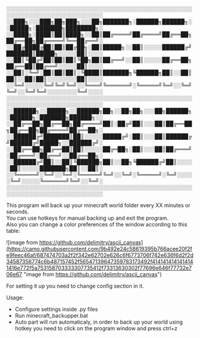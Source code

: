 ░░░░░░░░░░░░░░░░░░░░░░░░░░░░░░░░░░░░░░░░░░░░░░░░░░░░░░░░░░░░░░░░░░░░░░░░░░░░
░░███╗░░░███╗██╗███╗░░░██╗███████╗░██████╗██████╗░░█████╗░███████╗████████╗░
░░████╗░████║██║████╗░░██║██╔════╝██╔════╝██╔══██╗██╔══██╗██╔════╝╚══██╔══╝░
░░██╔████╔██║██║██╔██╗░██║█████╗░░██║░░░░░██████╔╝███████║█████╗░░░░░██║░░░░
░░██║╚██╔╝██║██║██║╚██╗██║██╔══╝░░██║░░░░░██╔══██╗██╔══██║██╔══╝░░░░░██║░░░░
░░██║░╚═╝░██║██║██║░╚████║███████╗╚██████╗██║░░██║██║░░██║██║░░░░░░░░██║░░░░
░░╚═╝░░░░░╚═╝╚═╝╚═╝░░╚═══╝╚══════╝░╚═════╝╚═╝░░╚═╝╚═╝░░╚═╝╚═╝░░░░░░░░╚═╝░░░░
░░░░░░░░░░░░░░░░░░░░░░░░░░░░░░░░░░░░░░░░░░░░░░░░░░░░░░░░░░░░░░░░░░░░░░░░░░░░
░░██████╗░░█████╗░░██████╗██╗░░██╗██╗░░░██╗██████╗░██████╗░███████╗██████╗░░
░░██╔══██╗██╔══██╗██╔════╝██║░██╔╝██║░░░██║██╔══██╗██╔══██╗██╔════╝██╔══██╗░
░░██████╔╝███████║██║░░░░░█████╔╝░██║░░░██║██████╔╝██████╔╝█████╗░░██████╔╝░
░░██╔══██╗██╔══██║██║░░░░░██╔═██╗░██║░░░██║██╔═══╝░██╔═══╝░██╔══╝░░██╔══██╗░
░░██████╔╝██║░░██║╚██████╗██║░░██╗╚██████╔╝██║░░░░░██║░░░░░███████╗██║░░██║░
░░╚═════╝░╚═╝░░╚═╝░╚═════╝╚═╝░░╚═╝░╚═════╝░╚═╝░░░░░╚═╝░░░░░╚══════╝╚═╝░░╚═╝░
░░░░░░░░░░░░░░░░░░░░░░░░░░░░░░░░░░░░░░░░░░░░░░░░░░░░░░░░░░░░░░░░░░░░░░░░░░░░
                                                                             
This program will back up your minecraft world folder every XX minutes or seconds.    
You can use hotkeys for manual backing up and exit the program.   
Also you can change a color preferences of the window according to this table:

![image from https://github.com/delimitry/ascii_canvas](https://camo.githubusercontent.com/9b492e24c58619395b766acee20f2fe9feec46af/687474703a2f2f342e62702e626c6f6773706f742e636f6d2f2d34587356774c6b487157452f56547139647359783173492f4141414141414141416e772f5a753158703333307735412f73313630302f77696e646f77732e706e67 "image from https://github.com/delimitry/ascii_canvas")

For setting it up you need to change config section in it.

Usage:   

- Configure settings inside .py files
- Run minecraft_backupper.bat
- Auto part will run automaticaly, in order to back up your world using hotkey you need to click on the program window and press ctrl+z 
